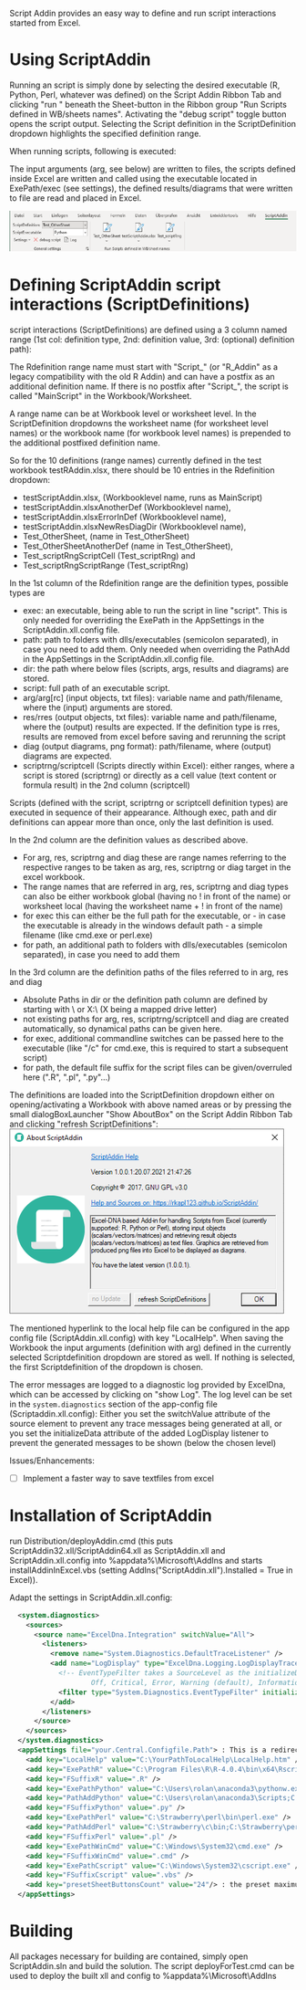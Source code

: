 Script Addin provides an easy way to define and run script interactions started from Excel.

# Using ScriptAddin

Running an script is simply done by selecting the desired executable (R, Python, Perl, whatever was defined) on the Script Addin Ribbon Tab and clicking "run <ScriptDefinition>"
beneath the Sheet-button in the Ribbon group "Run Scripts defined in WB/sheets names". Activating the "debug script" toggle button opens the script output.
Selecting the Script definition in the ScriptDefinition dropdown highlights the specified definition range.

When running scripts, following is executed:

The input arguments (arg, see below) are written to files, the scripts defined inside Excel are written and called using the executable located in ExePath/exec (see settings), the defined results/diagrams that were written to file are read and placed in Excel.


![Image of screenshot1](https://raw.githubusercontent.com/rkapl123/ScriptAddin/master/docs/screenshot1.png)

# Defining ScriptAddin script interactions (ScriptDefinitions)

script interactions (ScriptDefinitions) are defined using a 3 column named range (1st col: definition type, 2nd: definition value, 3rd: (optional) definition path):

The Rdefinition range name must start with "Script_" (or "R_Addin" as a legacy compatibility with the old R Addin) and can have a postfix as an additional definition name.
If there is no postfix after "Script_", the script is called "MainScript" in the Workbook/Worksheet.

A range name can be at Workbook level or worksheet level.
In the ScriptDefinition dropdowns the worksheet name (for worksheet level names) or the workbook name (for workbook level names) is prepended to the additional postfixed definition name.

So for the 10 definitions (range names) currently defined in the test workbook testRAddin.xlsx, there should be 10 entries in the Rdefinition dropdown:

- testScriptAddin.xlsx, (Workbooklevel name, runs as MainScript)
- testScriptAddin.xlsxAnotherDef (Workbooklevel name),
- testScriptAddin.xlsxErrorInDef (Workbooklevel name),
- testScriptAddin.xlsxNewResDiagDir (Workbooklevel name),
- Test_OtherSheet, (name in Test_OtherSheet)
- Test_OtherSheetAnotherDef (name in Test_OtherSheet),
- Test_scriptRngScriptCell (Test_scriptRng) and
- Test_scriptRngScriptRange (Test_scriptRng)

In the 1st column of the Rdefinition range are the definition types, possible types are
- exec: an executable, being able to run the script in line "script". This is only needed for overriding the ExePath<executable> in the AppSettings in the ScriptAddin.xll.config file.
- path: path to folders with dlls/executables (semicolon separated), in case you need to add them. Only needed when overriding the PathAdd<executable> in the AppSettings in the ScriptAddin.xll.config file.
- dir: the path where below files (scripts, args, results and diagrams) are stored.
- script: full path of an executable script.
- arg/arg[rc] (input objects, txt files): variable name and path/filename, where the (input) arguments are stored.
- res/rres (output objects, txt files): variable name and path/filename, where the (output) results are expected. If the definition type is rres, results are removed from excel before saving and rerunning the script
- diag (output diagrams, png format): path/filename, where (output) diagrams are expected.
- scriptrng/scriptcell (Scripts directly within Excel): either ranges, where a script is stored (scriptrng) or directly as a cell value (text content or formula result) in the 2nd column (scriptcell)

Scripts (defined with the script, scriptrng or scriptcell definition types) are executed in sequence of their appearance. Although exec, path and dir definitions can appear more than once, only the last definition is used.

In the 2nd column are the definition values as described above.
- For arg, res, scriptrng and diag these are range names referring to the respective ranges to be taken as arg, res, scriptrng or diag target in the excel workbook.
- The range names that are referred in arg, res, scriptrng and diag types can also be either workbook global (having no ! in front of the name) or worksheet local (having the worksheet name + ! in front of the name)
- for exec this can either be the full path for the executable, or - in case the executable is already in the windows default path - a simple filename (like cmd.exe or perl.exe)
- for path, an additional path to folders with dlls/executables (semicolon separated), in case you need to add them

In the 3rd column are the definition paths of the files referred to in arg, res and diag
- Absolute Paths in dir or the definition path column are defined by starting with \\ or X:\ (X being a mapped drive letter)
- not existing paths for arg, res, scriptrng/scriptcell and diag are created automatically, so dynamical paths can be given here.
- for exec, additional commandline switches can be passed here to the executable (like "/c" for cmd.exe, this is required to start a subsequent script)
- for path, the default file suffix for the script files can be given/overruled here (".R", ".pl", ".py"...)

The definitions are loaded into the ScriptDefinition dropdown either on opening/activating a Workbook with above named areas or by pressing the small dialogBoxLauncher "Show AboutBox" on the Script Addin Ribbon Tab and clicking "refresh ScriptDefinitions":  
![Image of screenshot2](https://raw.githubusercontent.com/rkapl123/ScriptAddin/master/docs/screenshot2.png)

The mentioned hyperlink to the local help file can be configured in the app config file (ScriptAddin.xll.config) with key "LocalHelp".
When saving the Workbook the input arguments (definition with arg) defined in the currently selected Scriptdefinition dropdown are stored as well. If nothing is selected, the first Scriptdefinition of the dropdown is chosen.

The error messages are logged to a diagnostic log provided by ExcelDna, which can be accessed by clicking on "show Log". The log level can be set in the `system.diagnostics` section of the app-config file (Scriptaddin.xll.config):
Either you set the switchValue attribute of the source element to prevent any trace messages being generated at all, or you set the initializeData attribute of the added LogDisplay listener to prevent the generated messages to be shown (below the chosen level)  

Issues/Enhancements:

- [ ] Implement a faster way to save textfiles from excel

# Installation of ScriptAddin

run Distribution/deployAddin.cmd (this puts ScriptAddin32.xll/ScriptAddin64.xll as ScriptAddin.xll and ScriptAddin.xll.config into %appdata%\Microsoft\AddIns and starts installAddinInExcel.vbs (setting AddIns("ScriptAddin.xll").Installed = True in Excel)).

Adapt the settings in ScriptAddin.xll.config:

```XML
  <system.diagnostics>
    <sources>
      <source name="ExcelDna.Integration" switchValue="All">
        <listeners>
          <remove name="System.Diagnostics.DefaultTraceListener" />
          <add name="LogDisplay" type="ExcelDna.Logging.LogDisplayTraceListener,ExcelDna.Integration">
            <!-- EventTypeFilter takes a SourceLevel as the initializeData:
                    Off, Critical, Error, Warning (default), Information, Verbose, All -->
            <filter type="System.Diagnostics.EventTypeFilter" initializeData="Warning" />
          </add>
        </listeners>
      </source>
    </sources>
  </system.diagnostics>
  <appSettings file="your.Central.Configfile.Path"> : This is a redirection to a central config file containing the same information below
    <add key="LocalHelp" value="C:\YourPathToLocalHelp\LocalHelp.htm" /> : If you download this page to your local site, put it there.
    <add key="ExePathR" value="C:\Program Files\R\R-4.0.4\bin\x64\Rscript.exe" /> : The Executable Path used for R
    <add key="FSuffixR" value=".R" />
    <add key="ExePathPython" value="C:\Users\rolan\anaconda3\pythonw.exe" /> : The Executable Path used for Python
    <add key="PathAddPython" value="C:\Users\rolan\anaconda3\Scripts;C:\Users\rolan\anaconda3\Library\bin;C:\Users\rolan\anaconda3\Library\bin;C:\Users\rolan\anaconda3\Library\usr\bin;C:\Users\rolan\anaconda3\Library\mingw-w64\bin" /> : Additional Path Setting for Python
    <add key="FSuffixPython" value=".py" />
    <add key="ExePathPerl" value="C:\Strawberry\perl\bin\perl.exe" /> : The Executable Path used for Perl
    <add key="PathAddPerl" value="C:\Strawberry\c\bin;C:\Strawberry\perl\site\bin;C:\Strawberry\perl\bin" /> : Additional Path Setting for Perl
    <add key="FSuffixPerl" value=".pl" />
    <add key="ExePathWinCmd" value="C:\Windows\System32\cmd.exe" />
    <add key="FSuffixWinCmd" value=".cmd" />
    <add key="ExePathCscript" value="C:\Windows\System32\cscript.exe" />
    <add key="FSuffixCscript" value=".vbs" />
    <add key="presetSheetButtonsCount" value="24"/> : the preset maximum Button Count for Sheets (if you expect more sheets with ScriptDefinitions, you can set it accordingly)
  </appSettings>
```

# Building

All packages necessary for building are contained, simply open ScriptAddin.sln and build the solution. The script deployForTest.cmd can be used to deploy the built xll and config to %appdata%\Microsoft\AddIns
